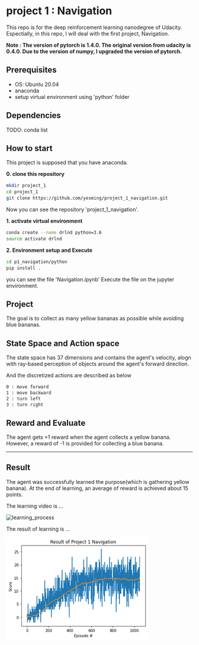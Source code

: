 # project 1 : Navigation
This repo is for the deep reinforcement learning nanodegree of Udacity.
Espectially, in this repo, I will deal with the first project, Navigation.

**Note : The version of pytorch is 1.4.0. The original version from udacity is 0.4.0. Due to the version of numpy, I upgraded the version of pytorch.**

## **Prerequisites**
- OS: Ubuntu 20.04
- anaconda
- setup virtual environment using 'python' folder

## Dependencies
TODO: conda list


## How to start
This project is supposed that you have anaconda.

**0. clone this repository**
   ```bash
   mkdir project_1
   cd project_1
   git clone https://github.com/yesming/project_1_navigation.git
   ```
Now you can see the repository 'project_1_navigation'.

**1. activate virtual environment**
```bash
conda create --name drlnd python=3.6
source activate drlnd
```

**2. Environment setup and Execute**
```bash
cd p1_navigation/python
pip install .
```
you can see the file 'Navigation.ipynb'
Execute the file on the jupyter environment.


## Project
The goal is to collect as many yellow bananas as possible while avoiding blue bananas.

## State Space and Action space
The state space has 37 dimensions and contains the agent's velocity, alogn with ray-based perception of objects around the agent's forward direction.

And the discretized actions are described as below
```
0 : move forward
1 : move backward
2 : turn left
3 : turn right
```

## Reward and Evaluate
The agent gets +1 reward when the agent collects a yellow banana. However, a reward of -1 is provided for collecting a blue banana.

--------------------------

## Result
The agent was successfully learned the purpose(which is gathering yellow banana). At the end of learning, an average of reward is achieved about 15 points.

The learning video is ...

![learning_process](navigation.gif)


The result of learning is ...

![result_of_learning](./output.png)
